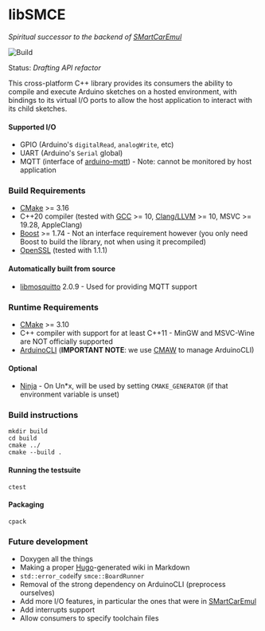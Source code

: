 # libSMCE
_Spiritual successor to the backend of [SMartCarEmul](https://github.com/ItJustWorksTM/SmartcarEmul)_

![Build](https://github.com/ItJustWorksTM/libSMCE/workflows/Build/badge.svg?branch=master)

Status: _Drafting API refactor_

This cross-platform C++ library provides its consumers the ability to compile and execute Arduino sketches on a hosted environment, with bindings to its virtual I/O ports to allow the host application to interact with its child sketches.

#### Supported I/O
- GPIO (Arduino's `digitalRead`, `analogWrite`, etc)
- UART (Arduino's `Serial` global)
- MQTT (interface of [arduino-mqtt](https://github.com/256dpi/arduino-mqtt)) - Note: cannot be monitored by host application


### Build Requirements

- [CMake](https://www.kitware.com/cmake) >= 3.16
- C++20 compiler (tested with [GCC](https://gcc.gnu.org) >= 10, [Clang/LLVM](https://clang.llvm.org) >= 10, MSVC >= 19.28, AppleClang)
- [Boost](https://www.boost.org) >= 1.74 - Not an interface requirement however (you only need Boost to build the library, not when using it precompiled) 
- [OpenSSL](https://www.openssl.org) (tested with 1.1.1)

#### Automatically built from source
- [libmosquitto](https://mosquitto.org/api) 2.0.9 - Used for providing MQTT support


### Runtime Requirements
- [CMake](https://www.kitware.com/cmake) >= 3.10
- C++ compiler with support for at least C++11 - MinGW and MSVC-Wine are NOT officially supported
- [ArduinoCLI](https://arduino.github.io/arduino-cli) (**IMPORTANT NOTE**: we use [CMAW](https://github.com/AeroStun/CMAW) to manage ArduinoCLI)

#### Optional
- [Ninja](https://ninja-build.org) - On Un\*x, will be used by setting `CMAKE_GENERATOR` (if that environment variable is unset)

### Build instructions
```shell
mkdir build
cd build
cmake ../
cmake --build .
```

#### Running the testsuite
```shell
ctest
```

#### Packaging
```shell
cpack
```


### Future development
- Doxygen all the things
- Making a proper [Hugo](https://gohugo.io)-generated wiki in Markdown
- `std::error_code`ify `smce::BoardRunner`
- Removal of the strong dependency on ArduinoCLI (preprocess ourselves)
- Add more I/O features, in particular the ones that were in [SMartCarEmul](https://github.com/ItJustWorksTM/SmartcarEmul)
- Add interrupts support
- Allow consumers to specify toolchain files
